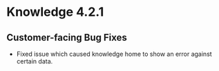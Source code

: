 # Knowledge 4.2.1

## Customer-facing Bug Fixes

* Fixed issue which caused knowledge home to show an error against certain data.
